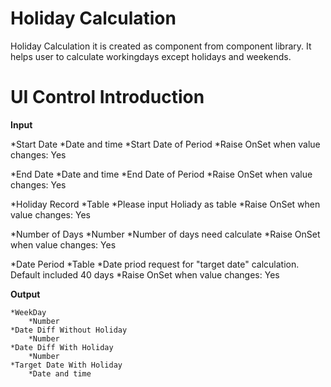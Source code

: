 # Holiday Calculation

Holiday Calculation it is created as component from component library. It helps user to calculate workingdays except holidays and weekends.

# UI Control Introduction

**Input**

  *Start Date
      *Date and time
      *Start Date of Period
      *Raise OnSet when value changes: Yes
      
      
  *End Date
      *Date and time
      *End Date of Period
      *Raise OnSet when value changes: Yes
      
      
  *Holiday Record
      *Table
      *Please input Holiady as table
      *Raise OnSet when value changes: Yes
      
  *Number of Days
      *Number
      *Number of days need calculate
      *Raise OnSet when value changes: Yes
      
  *Date Period
      *Table
      *Date priod request for "target date" calculation. Default included 40 days
      *Raise OnSet when value changes: Yes
  
  
  **Output**
  
    *WeekDay
        *Number
    *Date Diff Without Holiday
        *Number
    *Date Diff With Holiday
        *Number
    *Target Date With Holiday
        *Date and time
